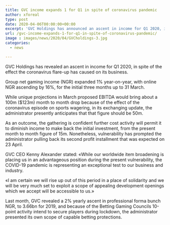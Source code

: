 ```yaml
---
title: GVC income expands 1 for Q1 in spite of coronavirus pandemic
author: xforeal 
type: post
date: 2020-04-06T00:00:00+00:00
excerpt: 'GVC Holdings has announced an ascent in income for Q1 2020, in spite of the effect the coronavirus flare-up has caused on its business '
url: /gvc-income-expands-1-for-q1-in-spite-of-coronavirus-pandemic/
image : images/news/2020/04/GVCholdings-3.jpg
categories:
  - news

---
```

GVC Holdings has revealed an ascent in income for Q1 2020, in spite of the effect the coronavirus flare-up has caused on its business. 

Group net gaming income (NGR) expanded 1&percnt; year-on-year, with online NGR ascending by 16&percnt;, for the initial three months up to 31 March. 

While unique projections in March proposed EBITDA would bring about a 100m ($123m) month to month drop because of the effect of the coronavirus episode on sports wagering, in its exchanging update, the administrator presently anticipates that that figure should be 50m. 

As an outcome, the gathering is confident further cost activity will permit it to diminish income to make back the initial investment, from the present month to month figure of 15m. Nonetheless, vulnerability has prompted the administrator pulling back its second profit installment that was expected on 23 April. 

GVC CEO Kenny Alexander stated: &#171;While our worldwide item broadening is placing us in an advantageous position during the present vulnerability, the COVID-19 pandemic is representing an exceptional test to our business and industry. 

&#171;I am certain we will rise up out of this period in a place of solidarity and we will be very much set to exploit a scope of appealing development openings which we accept will be accessible to us.&#187; 

Last month, GVC revealed a 2&percnt; yearly ascent in professional forma bunch NGR, to 3.66bn for 2019, and because of the Betting Gaming Councils 10-point activity intend to secure players during lockdown, the administrator presented its own scope of capable betting protections.